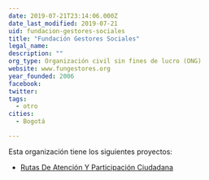 ```yaml
---
date: 2019-07-21T23:14:06.000Z
date_last_modified: 2019-07-21
uid: fundacion-gestores-sociales
title: "Fundación Gestores Sociales"
legal_name: 
description: ""
org_type: Organización civil sin fines de lucro (ONG)
website: www.fungestores.org
year_founded: 2006
facebook: 
twitter: 
tags:
  - otro
cities: 
  - Bogotá

---
```


Esta organización tiene los siguientes proyectos:

- [Rutas De Atención Y Participación Ciudadana](/proyectos/rutas-de-atencion-y-participacion-ciudadana)
